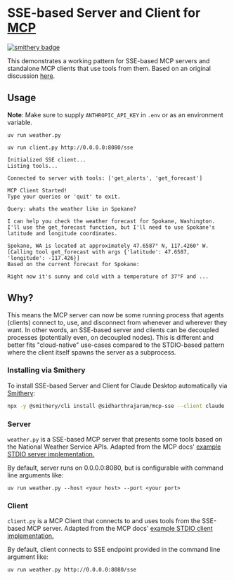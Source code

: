 # SSE-based Server and Client for [MCP](https://modelcontextprotocol.io/introduction)
[![smithery badge](https://smithery.ai/badge/@sidharthrajaram/mcp-sse)](https://smithery.ai/server/@sidharthrajaram/mcp-sse)

This demonstrates a working pattern for SSE-based MCP servers and standalone MCP clients that use tools from them. Based on an original discussion [here](https://github.com/modelcontextprotocol/python-sdk/issues/145).

## Usage
**Note**: Make sure to supply `ANTHROPIC_API_KEY` in `.env` or as an environment variable.
```
uv run weather.py

uv run client.py http://0.0.0.0:8080/sse
```
```
Initialized SSE client...
Listing tools...

Connected to server with tools: ['get_alerts', 'get_forecast']

MCP Client Started!
Type your queries or 'quit' to exit.

Query: whats the weather like in Spokane?

I can help you check the weather forecast for Spokane, Washington. I'll use the get_forecast function, but I'll need to use Spokane's latitude and longitude coordinates.

Spokane, WA is located at approximately 47.6587° N, 117.4260° W.
[Calling tool get_forecast with args {'latitude': 47.6587, 'longitude': -117.426}]
Based on the current forecast for Spokane:

Right now it's sunny and cold with a temperature of 37°F and ...
```

## Why?
This means the MCP server can now be some running process that agents (clients) connect to, use, and disconnect from whenever and wherever they want. In other words, an SSE-based server and clients can be decoupled processes (potentially even, on decoupled nodes). This is different and better fits "cloud-native" use-cases compared to the STDIO-based pattern where the client itself spawns the server as a subprocess.

### Installing via Smithery

To install SSE-based Server and Client for Claude Desktop automatically via [Smithery](https://smithery.ai/server/@sidharthrajaram/mcp-sse):

```bash
npx -y @smithery/cli install @sidharthrajaram/mcp-sse --client claude
```

### Server

`weather.py` is a SSE-based MCP server that presents some tools based on the National Weather Service APIs. Adapted from the MCP docs' [example STDIO server implementation.](https://modelcontextprotocol.io/quickstart/server) 

By default, server runs on 0.0.0.0:8080, but is configurable with command line arguments like: 
```
uv run weather.py --host <your host> --port <your port>
```

### Client
`client.py` is a MCP Client that connects to and uses tools from the SSE-based MCP server. Adapted from the MCP docs' [example STDIO client implementation.](https://modelcontextprotocol.io/quickstart/client)

By default, client connects to SSE endpoint provided in the command line argument like: 
```
uv run weather.py http://0.0.0.0:8080/sse
```
